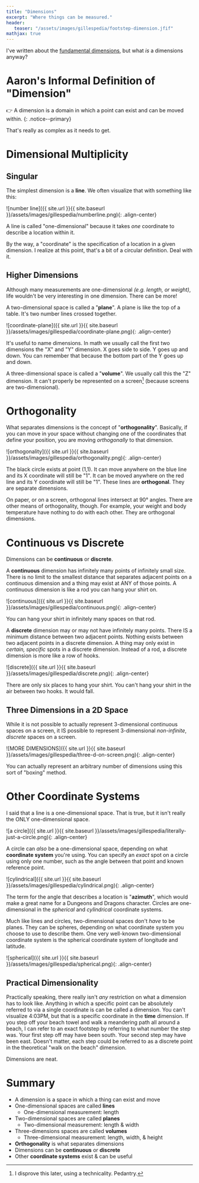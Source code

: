 ```yaml
---
title: "Dimensions"
excerpt: "Where things can be measured."
header:
   teaser: "/assets/images/gillespedia/footstep-dimension.jfif"
mathjax: true
---
```


I've written about the [fundamental dimensions](https://aarongilly.com/gillespedia/fundamental-dimensions/), but what *is* a dimensions anyway?

# Aaron's Informal Definition of "Dimension"

👉 A dimension is a domain in which a point can exist and can be moved within.
{: .notice--primary}

That's really as complex as it needs to get.

# Dimensional Multiplicity

## Singular

The simplest dimension is a **line**. We often visualize that with something like this:

![number line]({{ site.url }}{{ site.baseurl }}/assets/images/gillespedia/numberline.png){: .align-center}

A line is called "one-dimensional" because it takes *one* coordinate to describe a location within it.

By the way, a "coordinate" is the specification of a location in a given dimension. I realize at this point, that's a bit of a circular definition. Deal with it.

## Higher Dimensions

Although many measurements are one-dimensional *(e.g. length, or weight)*, life wouldn't be very interesting in one dimension. There can be more!

A two-dimensional space is called a "**plane**". A plane is like the top of a table. It's two number lines crossed together.

![coordinate-plane]({{ site.url }}{{ site.baseurl }}/assets/images/gillespedia/coordinate-plane.png){: .align-center}

It's useful to name dimensions. In math we usually call the first two dimensions the "X" and "Y" dimension. X goes side to side. Y goes up and down. You can remember that because the bottom part of the Y goes up and down.

A three-dimensional space is called a "**volume**". We usually call this the "Z" dimension. It can't properly be represented on a screen[^one] (because screens are two-dimensional).

# Orthogonality

What separates dimensions is the concept of "**orthogonality**". Basically, if you can move in your space without changing one of the coordinates that define your position, you are moving *orthogonally* to that dimension.

![orthogonality]({{ site.url }}{{ site.baseurl }}/assets/images/gillespedia/orthogonality.png){: .align-center}

The black circle exists at point (1,1). It can move anywhere on the blue line and its X coordinate will still be "1". It can be moved anywhere on the red line and its Y coordinate will still be "1". These lines are **orthogonal**. They are separate dimensions. 

On paper, or on a screen, orthogonal lines intersect at 90° angles. There are other means of orthogonality, though. For example, your weight and body temperature have nothing to do with each other. They are orthogonal dimensions.

# Continuous vs Discrete

Dimensions can be **continuous** or **discrete**.

A **continuous** dimension has infinitely many points of infinitely small size. There is no limit to the smallest distance that separates adjacent points on a continuous dimension and a thing may exist at ANY of those points. A continuous dimension is like a rod you can hang your shirt on.

![continuous]({{ site.url }}{{ site.baseurl }}/assets/images/gillespedia/continuous.png){: .align-center}

You can hang your shirt in infinitely many spaces on that rod.

A **discrete** dimension may or may not have infinitely many points. There IS a minimum distance between two adjacent points. Nothing exists between two adjacent points in a discrete dimension. A thing may only exist in *certain, specific* spots in a discrete dimension. Instead of a rod, a discrete dimension is more like a row of hooks.

![discrete]({{ site.url }}{{ site.baseurl }}/assets/images/gillespedia/discrete.png){: .align-center}

There are only six places to hang your shirt. You can't hang your shirt in the air between two hooks. It would fall.

## Three Dimensions in a 2D Space

While it is not possible to actually represent 3-dimensional continuous spaces on a screen, it IS possible to represent 3-dimensional *non-infinite*, *discrete* spaces on a screen.

![MORE DIMENSIONS]({{ site.url }}{{ site.baseurl }}/assets/images/gillespedia/three-d-on-screen.png){: .align-center}

You can actually represent an arbitrary number of dimensions using this sort of "boxing" method.

# Other Coordinate Systems

I said that a line is a one-dimensional space. That is true, but it isn't really the ONLY one-dimensional space.

![a circle]({{ site.url }}{{ site.baseurl }}/assets/images/gillespedia/literally-just-a-circle.png){: .align-center}

A circle can *also* be a one-dimensional space, depending on what **coordinate system** you're using. You can specify an *exact* spot on a circle using only one number, such as the angle between that point and known reference point.

![cylindrical]({{ site.url }}{{ site.baseurl }}/assets/images/gillespedia/cylindrical.png){: .align-center}

The term for the angle that describes a location is "**azimuth**", which would make a great name for a Dungeons and Dragons character. Circles are one-dimensional in the *spherical* and *cylindrical* coordinate systems.

Much like lines and circles, two-dimensional spaces don't *have* to be planes. They can be spheres, depending on what coordinate system you choose to use to describe them. One very well-known two-dimensional coordinate system is the spherical coordinate system of longitude and latitude.

![spherical]({{ site.url }}{{ site.baseurl }}/assets/images/gillespedia/spherical.png){: .align-center}

## Practical Dimensionality

Practically speaking, there really isn't *any* restriction on what a dimension has to look like. Anything in which a specific point can be absolutely referred to via a single coordinate is can be called a dimension. You can't visualize 4:03PM, but that is a specific coordinate in the **time** dimension. If you step off your beach towel and walk a meandering path all around a beach, I can refer to an exact footstep by referring to what number the step was. Your first step off may have been south. Your second step may have been east. Doesn't matter, each step could be referred to as a discrete point in the theoretical "walk on the beach" dimension.

Dimensions are neat.

# Summary

- A dimension is a space in which a thing can exist and move
- One-dimensional spaces are called **lines**
    - One-dimensional measurement: length
- Two-dimensional spaces are called **planes**
    - Two-dimensional measurement: length & width
- Three-dimensions spaces are called **volumes**
    - Three-dimensional measurement: length, width, & height
- **Orthogonality** is what separates dimensions
- Dimensions can be **continuous** or **discrete**
- Other **coordinate systems** exist & can be useful

[^one]: I disprove this later, using a technicality. Pedantry.